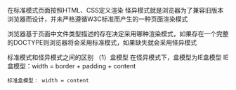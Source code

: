 在标准模式页面按照HTML、CSS定义渲染
怪异模式就是浏览器为了兼容旧版本浏览器而设计，并未严格遵循W3C标准而产生的一种页面渲染模式

浏览器基于页面中文件类型描述的存在决定采用哪种渲染模式，如果存在一个完整的DOCTYPE则浏览器将会采用标准模式，如果缺失就会采用怪异模式


标准模式和怪异模式之间的区别
（1）盒模型
    在怪异模式下，盒模型为IE盒模型
        IE盒模型：width = border + padding + content
        
    标准盒模型： width = content

